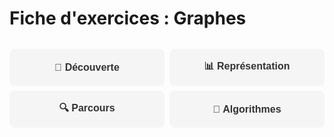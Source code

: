 # Fiche d'exercices : Graphes

<style>
/* Styles pour les fiches d'exercices avec système de cartes et onglets */

.exercise-cards {
    display: flex;
    flex-direction: column;
    gap: 1rem;
    padding: 1rem 0;
    max-width: 100%;
}

.exercise-card {
    background: var(--md-default-bg-color);
    border-radius: 8px;
    padding: 1rem;
    box-shadow: 0 2px 4px rgba(0, 0, 0, 0.1);
    transition: transform 0.3s ease, box-shadow 0.3s ease;
    border-left: 3px solid;
    width: 100%;
    max-width: 100%;
}

.exercise-content-wrapper {
    width: 100%;
}

/* Modal pour les solutions */
.solution-modal {
    display: none;
    position: fixed;
    z-index: 1000;
    left: 0;
    top: 0;
    width: 100%;
    height: 100%;
    background-color: rgba(0, 0, 0, 0.5);
    backdrop-filter: blur(3px);
}

.solution-modal.show {
    display: flex;
    align-items: center;
    justify-content: center;
    animation: fadeIn 0.3s ease;
}

.solution-content {
    background: var(--md-default-bg-color);
    border-radius: 12px;
    padding: 2rem;
    max-width: 80%;
    max-height: 80%;
    overflow-y: auto;
    box-shadow: 0 10px 30px rgba(0, 0, 0, 0.3);
    position: relative;
    animation: slideIn 0.3s ease;
}

.solution-close {
    position: absolute;
    top: 1rem;
    right: 1rem;
    background: #f44336;
    color: white;
    border: none;
    border-radius: 50%;
    width: 30px;
    height: 30px;
    cursor: pointer;
    font-size: 1.2rem;
    display: flex;
    align-items: center;
    justify-content: center;
    transition: background 0.3s ease;
}

.solution-close:hover {
    background: #d32f2f;
}

@keyframes fadeIn {
    from { opacity: 0; }
    to { opacity: 1; }
}

@keyframes slideIn {
    from { transform: translateY(-50px); opacity: 0; }
    to { transform: translateY(0); opacity: 1; }
}

.solution-wrapper {
    display: none;
}

.exercise-card.intro {
    border-left-color: #4CAF50;
}

.exercise-card.intro:hover {
    transform: translateY(-3px);
    box-shadow: 0 0 15px rgba(76, 175, 80, 0.4);
}

.exercise-card.easy {
    border-left-color: #2196F3;
}

.exercise-card.easy:hover {
    transform: translateY(-3px);
    box-shadow: 0 0 15px rgba(33, 150, 243, 0.4);
}

.exercise-card.medium {
    border-left-color: #FF9800;
}

.exercise-card.medium:hover {
    transform: translateY(-3px);
    box-shadow: 0 0 15px rgba(255, 152, 0, 0.4);
}

.exercise-card.hard {
    border-left-color: #F44336;
}

.exercise-card.hard:hover {
    transform: translateY(-3px);
    box-shadow: 0 0 15px rgba(244, 67, 54, 0.4);
}

.exercise-card.expert {
    border-left-color: #9C27B0;
}

.exercise-card.expert:hover {
    transform: translateY(-3px);
    box-shadow: 0 0 15px rgba(156, 39, 176, 0.4);
}

.exercise-card.important {
    border-left-color: #ff8c42;
    background: linear-gradient(135deg, rgba(255, 140, 66, 0.05) 0%, rgba(255, 140, 66, 0.02) 100%);
}

.exercise-card.important:hover {
    transform: translateY(-3px);
    box-shadow: 0 0 15px rgba(255, 140, 66, 0.4);
}

.exercise-title {
    margin: 0 0 1rem 0;
    color: var(--md-primary-fg-color);
    font-size: 1.1rem;
    font-weight: 600;
}

.exercise-content {
    margin-bottom: 1rem;
    line-height: 1.6;
}

.difficulty-badge {
    display: inline-block;
    padding: 0.2rem 0.6rem;
    border-radius: 12px;
    font-size: 0.8rem;
    font-weight: 500;
    margin-bottom: 0.5rem;
}

.difficulty-badge.intro {
    background: rgba(76, 175, 80, 0.1);
    color: #4CAF50;
}

.difficulty-badge.easy {
    background: rgba(33, 150, 243, 0.1);
    color: #2196F3;
}

.difficulty-badge.medium {
    background: rgba(255, 152, 0, 0.1);
    color: #FF9800;
}

.difficulty-badge.hard {
    background: rgba(244, 67, 54, 0.1);
    color: #F44336;
}

.difficulty-badge.expert {
    background: rgba(156, 39, 176, 0.1);
    color: #9C27B0;
}

.difficulty-badge.important {
    background: rgba(255, 140, 66, 0.1);
    color: #ff8c42;
}

.toggle-solution {
    background: linear-gradient(135deg, #ffb347 0%, #ff8c42 100%);
    color: white;
    border: none;
    padding: 0.6rem 1.2rem;
    border-radius: 8px;
    cursor: pointer;
    font-size: 0.9rem;
    font-weight: 500;
    transition: all 0.3s ease;
    display: flex;
    align-items: center;
    gap: 0.5rem;
    margin-top: 1rem;
}

.toggle-solution:hover {
    transform: translateY(-2px);
    box-shadow: 0 4px 12px rgba(255, 179, 71, 0.4);
}

.toggle-solution.active {
    background: linear-gradient(135deg, #ff7f50 0%, #ff6347 100%);
}

.arrow {
    transition: transform 0.3s ease;
}

.solution {
    height: 100%;
    overflow-y: auto;
}

.solution pre {
    margin: 0;
    font-size: 0.85rem;
}

.section-tabs {
    display: flex;
    flex-wrap: wrap;
    gap: 0.5rem;
    margin: 2rem 0;
    padding: 0;
}

.section-tab {
    background: #f5f5f5;
    color: #333;
    border: none;
    padding: 1rem 1.5rem;
    border-radius: 8px;
    font-size: 1rem;
    font-weight: 600;
    cursor: pointer;
    transition: all 0.3s ease;
    flex: 1;
    min-width: 200px;
    text-align: center;
}

.section-tab:hover {
    background: #e0e0e0;
    transform: translateY(-2px);
}

.section-tab.active {
    background: linear-gradient(135deg, #ffb347 0%, #ff8c42 100%);
    color: white;
    box-shadow: 0 4px 12px rgba(255, 179, 71, 0.4);
}

.section-content {
    display: none;
    margin-top: 2rem;
    padding: 2rem;
    background: #fafafa;
    border-radius: 12px;
    border: 1px solid #e0e0e0;
}

.section-content.active {
    display: block;
}

/* JavaScript pour les fonctionnalités interactives */
.exercise-script {
    display: none;
}
</style>

<script>
// JavaScript pour les fonctionnalités interactives des fiches d'exercices

function toggleSolution(button) {
    const card = button.closest('.exercise-card');
    const solutionWrapper = card.querySelector('.solution-wrapper');
    
    // Créer la modal si elle n'existe pas déjà
    let modal = document.getElementById('solution-modal');
    if (!modal) {
        modal = document.createElement('div');
        modal.id = 'solution-modal';
        modal.className = 'solution-modal';
        document.body.appendChild(modal);
        
        // Fermer la modal en cliquant à l'extérieur
        modal.addEventListener('click', function(e) {
            if (e.target === modal) {
                closeSolutionModal();
            }
        });
    }
    
    // Créer le contenu de la modal
    const exerciseTitle = card.querySelector('.exercise-title').textContent;
    const solutionContent = solutionWrapper.innerHTML;
    
    modal.innerHTML = `
        <div class="solution-content">
            <button class="solution-close" onclick="closeSolutionModal()">×</button>
            <h3>Correction : ${exerciseTitle}</h3>
            ${solutionContent}
        </div>
    `;
    
    // Afficher la modal
    modal.classList.add('show');
    document.body.style.overflow = 'hidden'; // Empêcher le scroll de la page
}

function closeSolutionModal() {
    const modal = document.getElementById('solution-modal');
    if (modal) {
        modal.classList.remove('show');
        document.body.style.overflow = ''; // Restaurer le scroll de la page
    }
}

// Fermer la modal avec la touche Échap
document.addEventListener('keydown', function(e) {
    if (e.key === 'Escape') {
        closeSolutionModal();
    }
});

function showSection(sectionId) {
    // Masquer toutes les sections
    const allContents = document.querySelectorAll('.section-content');
    const allTabs = document.querySelectorAll('.section-tab');
    
    allContents.forEach(content => content.classList.remove('active'));
    allTabs.forEach(tab => tab.classList.remove('active'));
    
    // Afficher la section sélectionnée
    document.getElementById(sectionId).classList.add('active');
    event.target.classList.add('active');
}

// Afficher la première section par défaut
document.addEventListener('DOMContentLoaded', function() {
    const firstTab = document.querySelector('.section-tab');
    if (firstTab) {
        firstTab.click();
    }
});
</script>

<div class="section-tabs">
    <button class="section-tab" onclick="showSection('intro-section')">🎯 Découverte</button>
    <button class="section-tab" onclick="showSection('representation-section')">📊 Représentation</button>
    <button class="section-tab" onclick="showSection('parcours-section')">🔍 Parcours</button>
    <button class="section-tab" onclick="showSection('algorithmes-section')">🚀 Algorithmes</button>
</div>

<div id="intro-section" class="section-content">
<div class="exercise-cards">
    <div class="exercise-card important">
        <div class="exercise-content-wrapper">
            <div class="difficulty-badge important">Important ⚠️</div>
            <h4 class="exercise-title">Consignes importantes</h4>
            <div class="exercise-content">
                <p><strong>Pour tous les exercices :</strong></p>
                <ul>
                    <li>Dessinez les graphes pour mieux visualiser les problèmes</li>
                    <li>Précisez si le graphe est orienté ou non orienté</li>
                    <li>Indiquez la complexité de vos algorithmes</li>
                    <li>Testez vos implémentations avec plusieurs exemples</li>
                    <li>Gérez les cas particuliers (graphe vide, sommet isolé, etc.)</li>
                </ul>
            </div>
        </div>
    </div>

    <div class="exercise-card intro">
        <div class="exercise-content-wrapper">
            <div class="difficulty-badge intro">Découverte 🌱</div>
            <h4 class="exercise-title">Vocabulaire des graphes</h4>
            <div class="exercise-content">
                <p>Définissez les termes suivants avec des exemples :</p>
                <ol>
                    <li><strong>Sommet</strong> et <strong>Arête</strong></li>
                    <li><strong>Graphe orienté</strong> vs <strong>non orienté</strong></li>
                    <li><strong>Degré</strong> d'un sommet</li>
                    <li><strong>Chemin</strong> et <strong>Cycle</strong></li>
                    <li><strong>Graphe connexe</strong></li>
                    <li><strong>Graphe pondéré</strong></li>
                </ol>
            </div>
            <button class="toggle-solution" onclick="toggleSolution(this)">
                <span class="arrow">→</span> Voir la correction
            </button>
        </div>
        <div class="solution-wrapper">
            <div class="solution">
                <h4>Définitions :</h4>
                <ol>
                    <li><strong>Sommet</strong> : nœud du graphe (ex: ville). <strong>Arête</strong> : lien entre deux sommets (ex: route)</li>
                    <li><strong>Orienté</strong> : arêtes avec direction (→). <strong>Non orienté</strong> : arêtes bidirectionnelles (—)</li>
                    <li><strong>Degré</strong> : nombre d'arêtes connectées à un sommet</li>
                    <li><strong>Chemin</strong> : séquence de sommets reliés. <strong>Cycle</strong> : chemin qui revient au point de départ</li>
                    <li><strong>Connexe</strong> : il existe un chemin entre toute paire de sommets</li>
                    <li><strong>Pondéré</strong> : chaque arête a un poids (distance, coût, temps...)</li>
                </ol>
                
                <h4>Exemples concrets :</h4>
                <ul>
                    <li><strong>Réseau routier</strong> : villes (sommets), routes (arêtes), distances (poids)</li>
                    <li><strong>Réseau social</strong> : personnes (sommets), amitiés (arêtes)</li>
                    <li><strong>Internet</strong> : serveurs (sommets), connexions (arêtes orientées)</li>
                    <li><strong>Molécule</strong> : atomes (sommets), liaisons (arêtes)</li>
                </ul>
            </div>
        </div>
    </div>

    <div class="exercise-card intro">
        <div class="exercise-content-wrapper">
            <div class="difficulty-badge intro">Découverte 🌱</div>
            <h4 class="exercise-title">Modélisation avec des graphes</h4>
            <div class="exercise-content">
                <p>Pour chaque situation, proposez une modélisation par graphe :</p>
                <ol>
                    <li>Un réseau de transport en commun</li>
                    <li>Les prérequis entre cours universitaires</li>
                    <li>Un tournoi de tennis</li>
                    <li>Les pages web et leurs liens</li>
                    <li>Un labyrinthe</li>
                </ol>
                <p>Pour chaque cas, précisez : orienté/non orienté, pondéré/non pondéré, et justifiez.</p>
            </div>
            <button class="toggle-solution" onclick="toggleSolution(this)">
                <span class="arrow">→</span> Voir la correction
            </button>
        </div>
        <div class="solution-wrapper">
            <div class="solution">
                <h4>Modélisations :</h4>
                <ol>
                    <li><strong>Transport en commun</strong>
                        <ul>
                            <li>Sommets : stations/arrêts</li>
                            <li>Arêtes : liaisons directes</li>
                            <li>Non orienté (bidirectionnel), pondéré (temps/distance)</li>
                        </ul>
                    </li>
                    <li><strong>Prérequis de cours</strong>
                        <ul>
                            <li>Sommets : cours</li>
                            <li>Arêtes : relation de prérequis</li>
                            <li>Orienté (A → B = A prérequis de B), non pondéré</li>
                        </ul>
                    </li>
                    <li><strong>Tournoi de tennis</strong>
                        <ul>
                            <li>Sommets : joueurs</li>
                            <li>Arêtes : matchs joués</li>
                            <li>Orienté (A → B = A a battu B), pondéré (score)</li>
                        </ul>
                    </li>
                    <li><strong>Pages web</strong>
                        <ul>
                            <li>Sommets : pages web</li>
                            <li>Arêtes : liens hypertextes</li>
                            <li>Orienté (lien unidirectionnel), non pondéré</li>
                        </ul>
                    </li>
                    <li><strong>Labyrinthe</strong>
                        <ul>
                            <li>Sommets : intersections/cases</li>
                            <li>Arêtes : passages possibles</li>
                            <li>Non orienté (bidirectionnel), non pondéré</li>
                        </ul>
                    </li>
                </ol>
            </div>
        </div>
    </div>

    <div class="exercise-card easy">
        <div class="exercise-content-wrapper">
            <div class="difficulty-badge easy">Facile 🟢</div>
            <h4 class="exercise-title">Propriétés d'un graphe</h4>
            <div class="exercise-content">
                <p>Soit le graphe non orienté suivant :</p>
                <pre>
A ---- B ---- C
|      |      |
D ---- E ---- F
</pre>
                <p>Calculez :</p>
                <ol>
                    <li>Le nombre de sommets et d'arêtes</li>
                    <li>Le degré de chaque sommet</li>
                    <li>La somme des degrés (que remarquez-vous ?)</li>
                    <li>Trouvez tous les chemins de A à F</li>
                    <li>Y a-t-il des cycles ? Lesquels ?</li>
                </ol>
            </div>
            <button class="toggle-solution" onclick="toggleSolution(this)">
                <span class="arrow">→</span> Voir la correction
            </button>
        </div>
        <div class="solution-wrapper">
            <div class="solution">
                <h4>Analyse du graphe :</h4>
                <ol>
                    <li><strong>Nombre de sommets :</strong> 6 (A, B, C, D, E, F)
                        <br><strong>Nombre d'arêtes :</strong> 7 (AB, BC, AD, BE, CF, DE, EF)</li>
                    
                    <li><strong>Degrés :</strong>
                        <ul>
                            <li>deg(A) = 2 (connecté à B et D)</li>
                            <li>deg(B) = 3 (connecté à A, C et E)</li>
                            <li>deg(C) = 2 (connecté à B et F)</li>
                            <li>deg(D) = 2 (connecté à A et E)</li>
                            <li>deg(E) = 3 (connecté à B, D et F)</li>
                            <li>deg(F) = 2 (connecté à C et E)</li>
                        </ul>
                    </li>
                    
                    <li><strong>Somme des degrés :</strong> 2+3+2+2+3+2 = 14
                        <br><strong>Remarque :</strong> La somme des degrés = 2 × nombre d'arêtes (14 = 2×7)
                        <br>Car chaque arête contribue à 2 degrés (un pour chaque extrémité)</li>
                    
                    <li><strong>Chemins de A à F :</strong>
                        <ul>
                            <li>A → B → C → F (longueur 3)</li>
                            <li>A → B → E → F (longueur 3)</li>
                            <li>A → D → E → F (longueur 3)</li>
                            <li>A → D → E → B → C → F (longueur 5)</li>
                            <li>A → B → E → D → A → B → C → F (avec cycle, longueur 7)</li>
                        </ul>
                    </li>
                    
                    <li><strong>Cycles :</strong>
                        <ul>
                            <li>A → B → E → D → A (cycle de longueur 4)</li>
                            <li>B → C → F → E → B (cycle de longueur 4)</li>
                        </ul>
                    </li>
                </ol>
            </div>
        </div>
    </div>
</div>
</div>

<div id="representation-section" class="section-content">
<div class="exercise-cards">
    <div class="exercise-card medium">
        <div class="exercise-content-wrapper">
            <div class="difficulty-badge medium">Moyen 🟡</div>
            <h4 class="exercise-title">Implémentation avec matrice d'adjacence</h4>
            <div class="exercise-content">
                <p>Implémentez une classe <code>GrapheMatrice</code> utilisant une matrice d'adjacence.</p>
                <p><strong>Méthodes à implémenter :</strong></p>
                <ul>
                    <li><code>__init__(nb_sommets, oriente=False)</code></li>
                    <li><code>ajouter_arete(i, j, poids=1)</code></li>
                    <li><code>supprimer_arete(i, j)</code></li>
                    <li><code>est_adjacent(i, j)</code></li>
                    <li><code>voisins(i)</code></li>
                    <li><code>afficher()</code></li>
                </ul>
            </div>
            <button class="toggle-solution" onclick="toggleSolution(this)">
                <span class="arrow">→</span> Voir la correction
            </button>
        </div>
        <div class="solution-wrapper">
            <div class="solution">
                <pre><code class="language-python">class GrapheMatrice:
    def __init__(self, nb_sommets, oriente=False):
        """Crée un graphe avec une matrice d'adjacence"""
        self.nb_sommets = nb_sommets
        self.oriente = oriente
        # Matrice initialisée à 0 (pas d'arête)
        self.matrice = [[0 for _ in range(nb_sommets)] for _ in range(nb_sommets)]
    
    def ajouter_arete(self, i, j, poids=1):
        """Ajoute une arête entre les sommets i et j"""
        if 0 <= i < self.nb_sommets and 0 <= j < self.nb_sommets:
            self.matrice[i][j] = poids
            
            # Si non orienté, ajouter l'arête inverse
            if not self.oriente:
                self.matrice[j][i] = poids
        else:
            raise ValueError("Indices de sommets invalides")
    
    def supprimer_arete(self, i, j):
        """Supprime l'arête entre les sommets i et j"""
        if 0 <= i < self.nb_sommets and 0 <= j < self.nb_sommets:
            self.matrice[i][j] = 0
            
            if not self.oriente:
                self.matrice[j][i] = 0
        else:
            raise ValueError("Indices de sommets invalides")
    
    def est_adjacent(self, i, j):
        """Vérifie si les sommets i et j sont adjacents"""
        if 0 <= i < self.nb_sommets and 0 <= j < self.nb_sommets:
            return self.matrice[i][j] != 0
        return False
    
    def voisins(self, i):
        """Retourne la liste des voisins du sommet i"""
        if 0 <= i < self.nb_sommets:
            voisins = []
            for j in range(self.nb_sommets):
                if self.matrice[i][j] != 0:
                    voisins.append((j, self.matrice[i][j]))
            return voisins
        return []
    
    def degre(self, i):
        """Calcule le degré du sommet i"""
        return len(self.voisins(i))
    
    def afficher(self):
        """Affiche la matrice d'adjacence"""
        print("Matrice d'adjacence:")
        print("   ", end="")
        for j in range(self.nb_sommets):
            print(f"{j:3}", end="")
        print()
        
        for i in range(self.nb_sommets):
            print(f"{i}: ", end="")
            for j in range(self.nb_sommets):
                print(f"{self.matrice[i][j]:3}", end="")
            print()
    
    def afficher_graphe(self):
        """Affiche le graphe sous forme de liste d'adjacence"""
        print(f"Graphe {'orienté' if self.oriente else 'non orienté'}:")
        for i in range(self.nb_sommets):
            voisins = self.voisins(i)
            if voisins:
                voisins_str = ", ".join([f"{j}({p})" for j, p in voisins])
                print(f"  {i}: {voisins_str}")
            else:
                print(f"  {i}: (isolé)")

# Test de l'implémentation
if __name__ == "__main__":
    # Création d'un graphe non orienté à 4 sommets
    g = GrapheMatrice(4, oriente=False)
    
    # Ajout d'arêtes
    g.ajouter_arete(0, 1, 5)
    g.ajouter_arete(0, 2, 3)
    g.ajouter_arete(1, 3, 2)
    g.ajouter_arete(2, 3, 1)
    
    # Affichage
    g.afficher()
    print()
    g.afficher_graphe()
    
    # Tests
    print(f"\nSommets 0 et 1 adjacents: {g.est_adjacent(0, 1)}")
    print(f"Voisins de 0: {g.voisins(0)}")
    print(f"Degré de 0: {g.degre(0)}")</code></pre>
            </div>
        </div>
    </div>

    <div class="exercise-card medium">
        <div class="exercise-content-wrapper">
            <div class="difficulty-badge medium">Moyen 🟡</div>
            <h4 class="exercise-title">Implémentation avec liste d'adjacence</h4>
            <div class="exercise-content">
                <p>Implémentez une classe <code>GrapheListe</code> utilisant un dictionnaire de listes d'adjacence.</p>
                <p><strong>Avantage :</strong> Plus efficace en mémoire pour les graphes peu denses.</p>
                <p><strong>Bonus :</strong> Ajoutez une méthode pour convertir vers une matrice d'adjacence.</p>
            </div>
            <button class="toggle-solution" onclick="toggleSolution(this)">
                <span class="arrow">→</span> Voir la correction
            </button>
        </div>
        <div class="solution-wrapper">
            <div class="solution">
                <pre><code class="language-python">class GrapheListe:
    def __init__(self, oriente=False):
        """Crée un graphe avec des listes d'adjacence"""
        self.sommets = {}  # dictionnaire : sommet -> liste des voisins
        self.oriente = oriente
    
    def ajouter_sommet(self, sommet):
        """Ajoute un sommet au graphe"""
        if sommet not in self.sommets:
            self.sommets[sommet] = []
    
    def ajouter_arete(self, sommet1, sommet2, poids=1):
        """Ajoute une arête entre deux sommets"""
        # S'assurer que les sommets existent
        self.ajouter_sommet(sommet1)
        self.ajouter_sommet(sommet2)
        
        # Ajouter l'arête (éviter les doublons)
        if not any(v == sommet2 for v, p in self.sommets[sommet1]):
            self.sommets[sommet1].append((sommet2, poids))
        
        # Si non orienté, ajouter l'arête inverse
        if not self.oriente:
            if not any(v == sommet1 for v, p in self.sommets[sommet2]):
                self.sommets[sommet2].append((sommet1, poids))
    
    def supprimer_arete(self, sommet1, sommet2):
        """Supprime une arête"""
        if sommet1 in self.sommets:
            self.sommets[sommet1] = [(v, p) for v, p in self.sommets[sommet1] if v != sommet2]
        
        if not self.oriente and sommet2 in self.sommets:
            self.sommets[sommet2] = [(v, p) for v, p in self.sommets[sommet2] if v != sommet1]
    
    def supprimer_sommet(self, sommet):
        """Supprime un sommet et toutes ses arêtes"""
        if sommet in self.sommets:
            # Supprimer toutes les arêtes vers ce sommet
            for s in self.sommets:
                self.sommets[s] = [(v, p) for v, p in self.sommets[s] if v != sommet]
            
            # Supprimer le sommet
            del self.sommets[sommet]
    
    def voisins(self, sommet):
        """Retourne la liste des voisins d'un sommet"""
        return self.sommets.get(sommet, [])
    
    def est_adjacent(self, sommet1, sommet2):
        """Vérifie si deux sommets sont adjacents"""
        return any(voisin == sommet2 for voisin, _ in self.voisins(sommet1))
    
    def degre(self, sommet):
        """Retourne le degré d'un sommet"""
        return len(self.voisins(sommet))
    
    def nb_sommets(self):
        """Retourne le nombre de sommets"""
        return len(self.sommets)
    
    def nb_aretes(self):
        """Retourne le nombre d'arêtes"""
        total = sum(len(voisins) for voisins in self.sommets.values())
        return total if self.oriente else total // 2
    
    def liste_sommets(self):
        """Retourne la liste des sommets"""
        return list(self.sommets.keys())
    
    def afficher(self):
        """Affiche le graphe"""
        print(f"Graphe {'orienté' if self.oriente else 'non orienté'}:")
        for sommet, voisins in self.sommets.items():
            if voisins:
                voisins_str = ", ".join([f"{v}({p})" for v, p in voisins])
                print(f"  {sommet}: {voisins_str}")
            else:
                print(f"  {sommet}: (isolé)")
    
    def vers_matrice(self):
        """Convertit vers une matrice d'adjacence"""
        sommets_liste = sorted(self.liste_sommets())
        n = len(sommets_liste)
        
        # Créer un mapping sommet -> index
        index_map = {sommet: i for i, sommet in enumerate(sommets_liste)}
        
        # Créer la matrice
        matrice = [[0 for _ in range(n)] for _ in range(n)]
        
        for sommet, voisins in self.sommets.items():
            i = index_map[sommet]
            for voisin, poids in voisins:
                j = index_map[voisin]
                matrice[i][j] = poids
        
        return matrice, sommets_liste
    
    def afficher_matrice(self):
        """Affiche la représentation matricielle"""
        matrice, sommets = self.vers_matrice()
        
        print("Matrice d'adjacence:")
        print("     ", end="")
        for sommet in sommets:
            print(f"{sommet:3}", end="")
        print()
        
        for i, sommet in enumerate(sommets):
            print(f"{sommet:3}: ", end="")
            for j in range(len(sommets)):
                print(f"{matrice[i][j]:3}", end="")
            print()

# Test de l'implémentation
if __name__ == "__main__":
    # Création d'un graphe non orienté
    g = GrapheListe(oriente=False)
    
    # Ajout d'arêtes (les sommets sont créés automatiquement)
    g.ajouter_arete('A', 'B', 5)
    g.ajouter_arete('A', 'C', 3)
    g.ajouter_arete('B', 'D', 2)
    g.ajouter_arete('C', 'D', 1)
    
    # Affichage
    g.afficher()
    print(f"\nNombre de sommets: {g.nb_sommets()}")
    print(f"Nombre d'arêtes: {g.nb_aretes()}")
    
    print(f"\nVoisins de A: {g.voisins('A')}")
    print(f"Degré de A: {g.degre('A')}")
    print(f"A et B adjacents: {g.est_adjacent('A', 'B')}")
    
    print("\n" + "="*40)
    g.afficher_matrice()</code></pre>
            </div>
        </div>
    </div>

    <div class="exercise-card hard">
        <div class="exercise-content-wrapper">
            <div class="difficulty-badge hard">Difficile 🔴</div>
            <h4 class="exercise-title">Comparaison des représentations</h4>
            <div class="exercise-content">
                <p>Analysez et comparez les deux représentations (matrice vs liste d'adjacence) :</p>
                <ol>
                    <li>Implémentez une fonction de benchmark qui mesure le temps d'exécution</li>
                    <li>Testez sur des graphes de différentes densités (peu dense, dense)</li>
                    <li>Comparez les opérations : ajout d'arête, vérification d'adjacence, parcours des voisins</li>
                    <li>Analysez l'utilisation mémoire</li>
                </ol>
            </div>
            <button class="toggle-solution" onclick="toggleSolution(this)">
                <span class="arrow">→</span> Voir la correction
            </button>
        </div>
        <div class="solution-wrapper">
            <div class="solution">
                <h4>Analyse théorique des complexités :</h4>
                <table>
                    <tr><th>Opération</th><th>Matrice d'adjacence</th><th>Liste d'adjacence</th></tr>
                    <tr><td>Espace mémoire</td><td>O(n²)</td><td>O(n + m)</td></tr>
                    <tr><td>Ajouter arête</td><td>O(1)</td><td>O(1)</td></tr>
                    <tr><td>Supprimer arête</td><td>O(1)</td><td>O(degré)</td></tr>
                    <tr><td>Vérifier adjacence</td><td>O(1)</td><td>O(degré)</td></tr>
                    <tr><td>Parcourir voisins</td><td>O(n)</td><td>O(degré)</td></tr>
                    <tr><td>Parcourir tout le graphe</td><td>O(n²)</td><td>O(n + m)</td></tr>
                </table>
                
                <h4>Recommandations :</h4>
                <ul>
                    <li><strong>Graphe DENSE (m ≈ n²)</strong> : Matrice d'adjacence</li>
                    <li><strong>Graphe PEU DENSE (m << n²)</strong> : Liste d'adjacence</li>
                    <li><strong>Vérifications d'adjacence fréquentes</strong> : Matrice</li>
                    <li><strong>Parcours de voisins fréquents</strong> : Liste</li>
                </ul>
            </div>
        </div>
    </div>
</div>
</div>

<div id="parcours-section" class="section-content">
<div class="exercise-cards">
    <div class="exercise-card medium">
        <div class="exercise-content-wrapper">
            <div class="difficulty-badge medium">Moyen 🟡</div>
            <h4 class="exercise-title">Parcours en largeur (BFS)</h4>
            <div class="exercise-content">
                <p>Implémentez l'algorithme de parcours en largeur (Breadth-First Search).</p>
                <p><strong>Fonctionnalités :</strong></p>
                <ul>
                    <li>Parcours complet depuis un sommet de départ</li>
                    <li>Calcul des distances depuis le sommet de départ</li>
                    <li>Reconstruction du chemin le plus court</li>
                    <li>Vérification de connexité</li>
                </ul>
            </div>
            <button class="toggle-solution" onclick="toggleSolution(this)">
                <span class="arrow">→</span> Voir la correction
            </button>
        </div>
        <div class="solution-wrapper">
            <div class="solution">
                <pre><code class="language-python">from collections import deque

def bfs_parcours(graphe, sommet_depart):
    """Parcours en largeur depuis un sommet de départ"""
    visites = set()
    file = deque([sommet_depart])
    ordre_visite = []
    
    visites.add(sommet_depart)
    
    while file:
        sommet_actuel = file.popleft()
        ordre_visite.append(sommet_actuel)
        
        # Explorer tous les voisins
        for voisin, _ in graphe.voisins(sommet_actuel):
            if voisin not in visites:
                visites.add(voisin)
                file.append(voisin)
    
    return ordre_visite

def bfs_distances(graphe, sommet_depart):
    """Calcule les distances depuis un sommet de départ"""
    distances = {sommet_depart: 0}
    predecesseurs = {sommet_depart: None}
    file = deque([sommet_depart])
    
    while file:
        sommet_actuel = file.popleft()
        distance_actuelle = distances[sommet_actuel]
        
        # Explorer tous les voisins
        for voisin, _ in graphe.voisins(sommet_actuel):
            if voisin not in distances:
                distances[voisin] = distance_actuelle + 1
                predecesseurs[voisin] = sommet_actuel
                file.append(voisin)
    
    return distances, predecesseurs

def chemin_plus_court(predecesseurs, sommet_depart, sommet_arrivee):
    """Reconstruit le chemin le plus court"""
    if sommet_arrivee not in predecesseurs:
        return None  # Pas de chemin
    
    chemin = []
    sommet_actuel = sommet_arrivee
    
    while sommet_actuel is not None:
        chemin.append(sommet_actuel)
        sommet_actuel = predecesseurs[sommet_actuel]
    
    return chemin[::-1]  # Inverser pour avoir le bon ordre

def est_connexe(graphe):
    """Vérifie si le graphe est connexe"""
    if graphe.nb_sommets() == 0:
        return True
    
    # Prendre un sommet arbitraire
    premier_sommet = next(iter(graphe.liste_sommets()))
    
    # Faire un BFS depuis ce sommet
    visites = bfs_parcours(graphe, premier_sommet)
    
    # Le graphe est connexe si tous les sommets sont visités
    return len(visites) == graphe.nb_sommets()

def composantes_connexes(graphe):
    """Trouve toutes les composantes connexes"""
    tous_visites = set()
    composantes = []
    
    for sommet in graphe.liste_sommets():
        if sommet not in tous_visites:
            # Nouvelle composante
            composante = bfs_parcours(graphe, sommet)
            composantes.append(composante)
            tous_visites.update(composante)
    
    return composantes

# Test de l'implémentation
if __name__ == "__main__":
    # Créer un graphe de test
    g = GrapheListe(oriente=False)
    
    # Ajouter des arêtes
    g.ajouter_arete('A', 'B')
    g.ajouter_arete('A', 'C')
    g.ajouter_arete('B', 'D')
    g.ajouter_arete('C', 'E')
    g.ajouter_arete('D', 'E')
    g.ajouter_arete('F', 'G')  # Composante séparée
    
    print("Graphe:")
    g.afficher()
    
    # Test du parcours BFS
    print(f"\nParcours BFS depuis A: {bfs_parcours(g, 'A')}")
    
    # Test des distances
    distances, predecesseurs = bfs_distances(g, 'A')
    print(f"\nDistances depuis A: {distances}")
    
    # Test du chemin le plus court
    chemin = chemin_plus_court(predecesseurs, 'A', 'E')
    print(f"Chemin le plus court A → E: {chemin}")
    
    # Test de connexité
    print(f"\nGraphe connexe: {est_connexe(g)}")
    
    # Composantes connexes
    composantes = composantes_connexes(g)
    print(f"Composantes connexes: {composantes}")</code></pre>
            </div>
        </div>
    </div>

    <div class="exercise-card medium">
        <div class="exercise-content-wrapper">
            <div class="difficulty-badge medium">Moyen 🟡</div>
            <h4 class="exercise-title">Parcours en profondeur (DFS)</h4>
            <div class="exercise-content">
                <p>Implémentez l'algorithme de parcours en profondeur (Depth-First Search).</p>
                <p><strong>Versions à implémenter :</strong></p>
                <ul>
                    <li>Version récursive</li>
                    <li>Version itérative avec pile</li>
                    <li>Détection de cycles</li>
                    <li>Tri topologique (pour graphe orienté)</li>
                </ul>
            </div>
            <button class="toggle-solution" onclick="toggleSolution(this)">
                <span class="arrow">→</span> Voir la correction
            </button>
        </div>
        <div class="solution-wrapper">
            <div class="solution">
                <pre><code class="language-python">def dfs_recursif(graphe, sommet_depart, visites=None, ordre_visite=None):
    """Parcours en profondeur récursif"""
    if visites is None:
        visites = set()
    if ordre_visite is None:
        ordre_visite = []
    
    visites.add(sommet_depart)
    ordre_visite.append(sommet_depart)
    
    # Explorer tous les voisins
    for voisin, _ in graphe.voisins(sommet_depart):
        if voisin not in visites:
            dfs_recursif(graphe, voisin, visites, ordre_visite)
    
    return ordre_visite

def dfs_iteratif(graphe, sommet_depart):
    """Parcours en profondeur itératif avec pile"""
    visites = set()
    pile = [sommet_depart]
    ordre_visite = []
    
    while pile:
        sommet_actuel = pile.pop()
        
        if sommet_actuel not in visites:
            visites.add(sommet_actuel)
            ordre_visite.append(sommet_actuel)
            
            # Ajouter les voisins à la pile (en ordre inverse pour garder l'ordre)
            voisins = [v for v, _ in graphe.voisins(sommet_actuel)]
            for voisin in reversed(voisins):
                if voisin not in visites:
                    pile.append(voisin)
    
    return ordre_visite

def detecter_cycle_non_oriente(graphe):
    """Détecte un cycle dans un graphe non orienté"""
    visites = set()
    
    def dfs_cycle(sommet, parent):
        visites.add(sommet)
        
        for voisin, _ in graphe.voisins(sommet):
            if voisin not in visites:
                if dfs_cycle(voisin, sommet):
                    return True
            elif voisin != parent:
                # Arête vers un sommet déjà visité (pas le parent) = cycle
                return True
        
        return False
    
    # Tester chaque composante connexe
    for sommet in graphe.liste_sommets():
        if sommet not in visites:
            if dfs_cycle(sommet, None):
                return True
    
    return False

def detecter_cycle_oriente(graphe):
    """Détecte un cycle dans un graphe orienté"""
    BLANC, GRIS, NOIR = 0, 1, 2
    couleurs = {sommet: BLANC for sommet in graphe.liste_sommets()}
    
    def dfs_cycle(sommet):
        couleurs[sommet] = GRIS
        
        for voisin, _ in graphe.voisins(sommet):
            if couleurs[voisin] == GRIS:
                # Arête vers un sommet en cours de visite = cycle
                return True
            elif couleurs[voisin] == BLANC and dfs_cycle(voisin):
                return True
        
        couleurs[sommet] = NOIR
        return False
    
    # Tester chaque sommet
    for sommet in graphe.liste_sommets():
        if couleurs[sommet] == BLANC:
            if dfs_cycle(sommet):
                return True
    
    return False

def tri_topologique(graphe):
    """Tri topologique d'un graphe orienté acyclique"""
    if not graphe.oriente:
        raise ValueError("Le tri topologique nécessite un graphe orienté")
    
    if detecter_cycle_oriente(graphe):
        raise ValueError("Le graphe contient un cycle")
    
    visites = set()
    pile_resultat = []
    
    def dfs_topo(sommet):
        visites.add(sommet)
        
        for voisin, _ in graphe.voisins(sommet):
            if voisin not in visites:
                dfs_topo(voisin)
        
        # Ajouter le sommet à la pile après avoir visité tous ses successeurs
        pile_resultat.append(sommet)
    
    # Visiter tous les sommets
    for sommet in graphe.liste_sommets():
        if sommet not in visites:
            dfs_topo(sommet)
    
    # Inverser la pile pour obtenir l'ordre topologique
    return pile_resultat[::-1]

def temps_decouverte_fin(graphe, sommet_depart):
    """Calcule les temps de découverte et de fin pour chaque sommet"""
    temps = [0]  # Utiliser une liste pour pouvoir modifier dans les fonctions imbriquées
    decouverte = {}
    fin = {}
    visites = set()
    
    def dfs_temps(sommet):
        temps[0] += 1
        decouverte[sommet] = temps[0]
        visites.add(sommet)
        
        for voisin, _ in graphe.voisins(sommet):
            if voisin not in visites:
                dfs_temps(voisin)
        
        temps[0] += 1
        fin[sommet] = temps[0]
    
    dfs_temps(sommet_depart)
    return decouverte, fin

# Test de l'implémentation
if __name__ == "__main__":
    # Test avec graphe non orienté
    g_non_oriente = GrapheListe(oriente=False)
    g_non_oriente.ajouter_arete('A', 'B')
    g_non_oriente.ajouter_arete('A', 'C')
    g_non_oriente.ajouter_arete('B', 'D')
    g_non_oriente.ajouter_arete('C', 'D')
    
    print("Graphe non orienté:")
    g_non_oriente.afficher()
    
    print(f"\nDFS récursif depuis A: {dfs_recursif(g_non_oriente, 'A')}")
    print(f"DFS itératif depuis A: {dfs_iteratif(g_non_oriente, 'A')}")
    print(f"Cycle détecté: {detecter_cycle_non_oriente(g_non_oriente)}")
    
    # Test avec graphe orienté
    g_oriente = GrapheListe(oriente=True)
    g_oriente.ajouter_arete('A', 'B')
    g_oriente.ajouter_arete('A', 'C')
    g_oriente.ajouter_arete('B', 'D')
    g_oriente.ajouter_arete('C', 'D')
    
    print("\n" + "="*40)
    print("Graphe orienté:")
    g_oriente.afficher()
    
    print(f"\nCycle détecté: {detecter_cycle_oriente(g_oriente)}")
    print(f"Tri topologique: {tri_topologique(g_oriente)}")
    
    # Temps de découverte et fin
    decouverte, fin = temps_decouverte_fin(g_oriente, 'A')
    print(f"\nTemps de découverte: {decouverte}")
    print(f"Temps de fin: {fin}")</code></pre>
            </div>
        </div>
    </div>

    <div class="exercise-card hard">
        <div class="exercise-content-wrapper">
            <div class="difficulty-badge hard">Difficile 🔴</div>
            <h4 class="exercise-title">Applications des parcours</h4>
            <div class="exercise-content">
                <p>Utilisez BFS et DFS pour résoudre des problèmes concrets :</p>
                <ol>
                    <li><strong>Labyrinthe :</strong> Trouvez le chemin le plus court de l'entrée à la sortie</li>
                    <li><strong>Îles :</strong> Comptez le nombre d'îles dans une grille binaire</li>
                    <li><strong>Coloration :</strong> Vérifiez si un graphe est bipartite</li>
                    <li><strong>Planification :</strong> Ordonnez des tâches avec dépendances</li>
                </ol>
            </div>
            <button class="toggle-solution" onclick="toggleSolution(this)">
                <span class="arrow">→</span> Voir la correction
            </button>
        </div>
        <div class="solution-wrapper">
            <div class="solution">
                <pre><code class="language-python">from collections import deque

def resoudre_labyrinthe(labyrinthe, entree, sortie):
    """Trouve le chemin le plus court dans un labyrinthe"""
    lignes, colonnes = len(labyrinthe), len(labyrinthe[0])
    directions = [(0, 1), (1, 0), (0, -1), (-1, 0)]  # droite, bas, gauche, haut
    
    def est_valide(x, y):
        return (0 <= x < lignes and 0 <= y < colonnes and 
                labyrinthe[x][y] != '#')  # '#' = mur
    
    # BFS pour trouver le chemin le plus court
    file = deque([(entree, [entree])])
    visites = {entree}
    
    while file:
        (x, y), chemin = file.popleft()
        
        if (x, y) == sortie:
            return chemin
        
        for dx, dy in directions:
            nx, ny = x + dx, y + dy
            
            if est_valide(nx, ny) and (nx, ny) not in visites:
                visites.add((nx, ny))
                nouveau_chemin = chemin + [(nx, ny)]
                file.append(((nx, ny), nouveau_chemin))
    
    return None  # Pas de chemin trouvé

def compter_iles(grille):
    """Compte le nombre d'îles dans une grille binaire"""
    if not grille or not grille[0]:
        return 0
    
    lignes, colonnes = len(grille), len(grille[0])
    visites = set()
    nb_iles = 0
    
    def dfs_ile(x, y):
        if (x, y) in visites or x < 0 or x >= lignes or y < 0 or y >= colonnes:
            return
        if grille[x][y] == 0:  # Eau
            return
        
        visites.add((x, y))
        
        # Explorer les 4 directions (ou 8 avec diagonales)
        for dx, dy in [(0, 1), (1, 0), (0, -1), (-1, 0)]:
            dfs_ile(x + dx, y + dy)
    
    # Parcourir toute la grille
    for i in range(lignes):
        for j in range(colonnes):
            if grille[i][j] == 1 and (i, j) not in visites:
                # Nouvelle île trouvée
                dfs_ile(i, j)
                nb_iles += 1
    
    return nb_iles

def est_bipartite(graphe):
    """Vérifie si un graphe est bipartite (2-coloriable)"""
    couleurs = {}  # 0 ou 1
    
    def bfs_coloration(sommet_depart):
        file = deque([sommet_depart])
        couleurs[sommet_depart] = 0
        
        while file:
            sommet = file.popleft()
            couleur_actuelle = couleurs[sommet]
            
            for voisin, _ in graphe.voisins(sommet):
                if voisin not in couleurs:
                    # Colorier avec la couleur opposée
                    couleurs[voisin] = 1 - couleur_actuelle
                    file.append(voisin)
                elif couleurs[voisin] == couleur_actuelle:
                    # Conflit de couleur = pas bipartite
                    return False
        
        return True
    
    # Tester chaque composante connexe
    for sommet in graphe.liste_sommets():
        if sommet not in couleurs:
            if not bfs_coloration(sommet):
                return False
    
    return True

def planifier_taches(taches_dependances):
    """Ordonne des tâches selon leurs dépendances"""
    # Créer un graphe orienté des dépendances
    graphe = GrapheListe(oriente=True)
    
    # Ajouter toutes les tâches
    for tache, deps in taches_dependances.items():
        graphe.ajouter_sommet(tache)
        for dep in deps:
            graphe.ajouter_sommet(dep)
            # dep doit être fait avant tache
            graphe.ajouter_arete(dep, tache)
    
    try:
        # Tri topologique pour obtenir l'ordre
        return tri_topologique(graphe)
    except ValueError as e:
        return f"Erreur: {e}"

# Tests des applications
if __name__ == "__main__":
    # Test du labyrinthe
    labyrinthe = [
        ['.', '.', '#', '.', '.'],
        ['.', '#', '#', '.', '#'],
        ['.', '.', '.', '.', '.'],
        ['#', '#', '.', '#', '.'],
        ['.', '.', '.', '.', '.']
    ]
    
    chemin = resoudre_labyrinthe(labyrinthe, (0, 0), (4, 4))
    print(f"Chemin dans le labyrinthe: {chemin}")
    
    # Test des îles
    grille_iles = [
        [1, 1, 0, 0, 0],
        [1, 1, 0, 0, 0],
        [0, 0, 1, 0, 0],
        [0, 0, 0, 1, 1]
    ]
    
    nb_iles = compter_iles(grille_iles)
    print(f"Nombre d'îles: {nb_iles}")
    
    # Test de bipartition
    g_bipartite = GrapheListe(oriente=False)
    g_bipartite.ajouter_arete('A', 'X')
    g_bipartite.ajouter_arete('A', 'Y')
    g_bipartite.ajouter_arete('B', 'X')
    g_bipartite.ajouter_arete('B', 'Z')
    
    print(f"Graphe bipartite: {est_bipartite(g_bipartite)}")
    
    # Test de planification
    taches = {
        'cuisiner': ['acheter', 'laver'],
        'acheter': [],
        'laver': ['acheter'],
        'manger': ['cuisiner'],
        'nettoyer': ['manger']
    }
    
    ordre = planifier_taches(taches)
    print(f"Ordre des tâches: {ordre}")</code></pre>
            </div>
        </div>
    </div>
</div>
</div>

</div>

<script>
function toggleSolution(button) {
    const solutionWrapper = button.parentElement.nextElementSibling;
    const arrow = button.querySelector('.arrow');
    
    if (solutionWrapper.style.display === 'none' || !solutionWrapper.style.display) {
        // Créer et afficher la modal
        const modal = document.createElement('div');
        modal.className = 'solution-modal';
        modal.innerHTML = `
            <div class="solution-content">
                <span class="solution-close" onclick="closeSolutionModal()">&times;</span>
                ${solutionWrapper.innerHTML}
            </div>
        `;
        
        document.body.appendChild(modal);
        modal.style.display = 'block';
        
        // Changer l'apparence du bouton
        arrow.textContent = '↓';
        button.style.backgroundColor = '#e8f5e8';
        button.style.borderColor = '#4CAF50';
    }
}

function closeSolutionModal() {
    const modal = document.querySelector('.solution-modal');
    if (modal) {
        modal.remove();
    }
    
    // Remettre tous les boutons à leur état initial
    const buttons = document.querySelectorAll('.toggle-solution');
    buttons.forEach(btn => {
        const arrow = btn.querySelector('.arrow');
        arrow.textContent = '→';
        btn.style.backgroundColor = '';
        btn.style.borderColor = '';
    });
}

// Fermer la modal avec Escape
document.addEventListener('keydown', function(event) {
    if (event.key === 'Escape') {
        closeSolutionModal();
    }
});

function showSection(sectionId) {
    // Cacher toutes les sections
    const sections = document.querySelectorAll('.section-content');
    sections.forEach(section => {
        section.style.display = 'none';
    });
    
    // Afficher la section sélectionnée
    const targetSection = document.getElementById(sectionId + '-section');
    if (targetSection) {
        targetSection.style.display = 'block';
    }
    
    // Mettre à jour les onglets
    const tabs = document.querySelectorAll('.section-tab');
    tabs.forEach(tab => {
        tab.classList.remove('active');
    });
    
    const activeTab = document.querySelector(`[onclick="showSection('${sectionId}')"]`);
    if (activeTab) {
        activeTab.classList.add('active');
    }
}

// Afficher la première section par défaut
document.addEventListener('DOMContentLoaded', function() {
    showSection('decouverte');
});
</script>

</body>
</html>